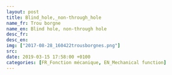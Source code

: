 ```yaml
---
layout: post
title: Blind_hole,_non-through_hole
name_fr: Trou borgne
name_en: Blind hole, non-through hole
desc_fr: 
desc_en: 
img: ["2017-08-28_160422trousborgnes.png"]
src: 
date: 2019-03-15 17:58:00 +0100
categories: [FR_Fonction mécanique, EN_Mechanical function]
---
```

